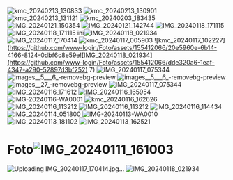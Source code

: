 ![kmc_20240213_130833](https://github.com/www-login/Foto/assets/155412066/ede4411e-2fed-4d2f-800a-79f9e8216a74)
![kmc_20240213_130901](https://github.com/www-login/Foto/assets/155412066/e133c860-5612-4821-8ad5-9a02aab56a94)
![kmc_20240213_131121](https://github.com/www-login/Foto/assets/155412066/da906da0-f19d-4252-a2fa-0f6585101519)
![kmc_20240203_183435](https://github.com/www-login/Foto/assets/155412066/9cc9c2d9-ed35-425d-91ae-c1acdbc9cd30)
![IMG_20240121_150354](https://github.com/www-login/Foto/assets/155412066/f1bb7fe9-34cc-49f4-a83a-b1fe0bd23ae8)
![IMG_20240121_142744](https://github.com/www-login/Foto/assets/155412066/42af3ce3-c16d-483a-b3e7-1fc9bc8c1abd)
![IMG_20240118_171115](https://github.com/www-login/Foto/assets/155412066/b2a7c2b4-9338-47d0-aba7-004d00fce8c3)
![IMG_20240118_171115](https://github.com/www-login/Foto/assets/155412066/3357d2f2-726b-41e7-b4fa-568cd7b1107e)
ini![IMG_20240118_021934](https://github.com/www-login/Foto/assets/155412066/540d419d-9bd4-4cf4-982a-19908d582766)
![IMG_20240117_170414](https://github.com/www-login/Foto/assets/155412066/bdb64a0d-5b56-413b-95e1-86d0f977e8be)
![kmc_20240117_005903](https://github.com/www-login/Foto/assets/155412066/1446f332-6c9c-4429-ba38-4fe3bd5d6fce)
![kmc_20240117_102227](https://github.com/www-login/Foto/assets/155412066/20e5960e-6b14-4166-8124-0dbf6c8e59e![IMG_20240118_021934](https://github.com/www-login/Foto/assets/155412066/dde320a6-1eaf-4347-a290-52897d3bf252)
7)
![IMG_20240117_075344](https://github.com/www-login/Foto/assets/155412066/6547f225-1125-44c9-9d9f-757f34e37d58)
![images__5___6_-removebg-preview](https://github.com/www-login/Foto/assets/155412066/94a88040-32ba-4829-b80f-c08a469d1569)
![images__5___6_-removebg-preview](https://github.com/www-login/Foto/assets/155412066/2eeca3ea-702e-4406-94ee-8e0b7491b041)
![images__27_-removebg-preview](https://github.com/www-login/Foto/assets/155412066/06270759-587c-4f71-bf12-20fcfe754d30)
![IMG_20240117_075344](https://github.com/www-login/Foto/assets/155412066/c484bee1-a740-410e-a116-503a17345d85)
![IMG_20240116_171612](https://github.com/www-login/Foto/assets/155412066/fb4ab291-d2e3-48b3-83a5-1fa6c5980393)
![IMG_20240116_165954](https://github.com/www-login/Foto/assets/155412066/16d5e4b6-e9fa-4dc5-b135-a7f6ad937e3a)
![IMG-20240116-WA0001](https://github.com/www-login/Foto/assets/155412066/d583cc18-5318-4c10-b19a-f0d9476c540c)
![kmc_20240116_162626](https://github.com/www-login/Foto/assets/155412066/004d3397-eb22-42f8-8d24-cc6896c09333)
![IMG_20240116_113212](https://github.com/www-login/Foto/assets/155412066/3e56d3a9-6d57-482c-8002-d9ab3aeaa02a)
![IMG_20240116_113212](https://github.com/www-login/Foto/assets/155412066/2e786891-cd93-422b-9407-30f96a426b8c)
![IMG_20240116_114434](https://github.com/www-login/Foto/assets/155412066/1b17b606-bb9f-4207-beb4-3204d19fa299)
![IMG_20240114_051800](https://github.com/www-login/Foto/assets/155412066/fcfc7dd0-ba64-4395-85bf-e4103927b567)
![IMG-20240113-WA0010](https://github.com/www-login/Foto/assets/155412066/08e9e813-2fb6-4910-8647-05a61954e6db)
![IMG_20240113_181102](https://github.com/www-login/Foto/assets/155412066/698255b2-c544-4909-8f47-1f3393a24504)
![IMG_20240113_162521](https://github.com/www-login/Foto/assets/155412066/30fd94ca-eb29-4cb5-9d72-8052f3e1cf02)
# Foto![IMG_20240111_161003](https://github.com/www-login/Foto/assets/155412066/bd63d841-bf28-476c-8f7c-47fbef36e10b)
![Uploading IMG_20240117_170414.jpg…]()
![IMG_20240118_021934](https://github.com/www-login/Foto/assets/155412066/7d9d86b0-954d-47b2-9f41-5c1c1932a595)
